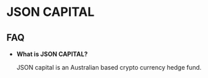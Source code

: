 # JSON CAPITAL

## FAQ

* __What is JSON CAPITAL?__

    JSON capital is an Australian based crypto currency hedge fund.
